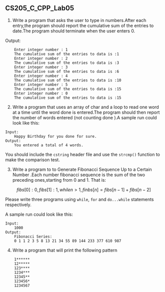 <!--
 * @Github: https://github.com/Certseeds/CS205_C_CPP
 * @Organization: SUSTech
 * @Author: nanoseeds
 * @Date: 2020-06-08 09:03:02
 * @LastEditors: nanoseeds
 * @LastEditTime: 2020-06-09 08:31:14
 * @License: CC-BY-NC-SA_V4_0 or any later version 
 -->
## CS205_C_CPP_Lab05

1. Write a program that asks the user to type in numbers.After each entry,the
program should report the cumulative sum of the entries to date.The program
should terminate when the user enters 0.

Output:

``` log
    Enter integer number : 1
    The cumulative sum of the entries to data is :1
    Enter integer number : 2
    The cumulative sum of the entries to data is :3
    Enter integer number : 3
    The cumulative sum of the entries to data is :6
    Enter integer number : 4
    The cumulative sum of the entries to data is :10
    Enter integer number : 5
    The cumulative sum of the entries to data is :15
    Enter integer number : 0
    The cumulative sum of the entries to data is :15
```

2. Write a program that uses an array of char and a loop to read one word at a time until the word done is entered.The program should then report the number of words entered (not counting done ).A sample run could look like this:

``` log
Input:
    Happy Birthday for you done for sure.
Output:
    You entered a total of 4 words.
```

You should include the `cstring` header file and use the `strcmp()` function
to make the comparison test.

3. Write a program to to Generate Fibonacci Sequence Up to a Certain Number .Each number fibonacci sequence is the sum of the two preceding ones,starting from 0 and 1. That is:

$$fibs[0]:0,fibs[1]:1,while n>1,finbs[n]=fibs[n-1]+fibs[n-2]$$

Please write three programs using `while`, `for` and `do...while` statements respectively.

A sample run could look like this:

``` log
Input:
    1000
Output:
    Fibonacci Series:
    0 1 1 2 3 5 8 13 21 34 55 89 144 233 377 610 987
```

4. Write a program that will print the following pattern

``` log
    1******
    12*****
    123****
    1234***
    12345**
    123456*
    1234567
```